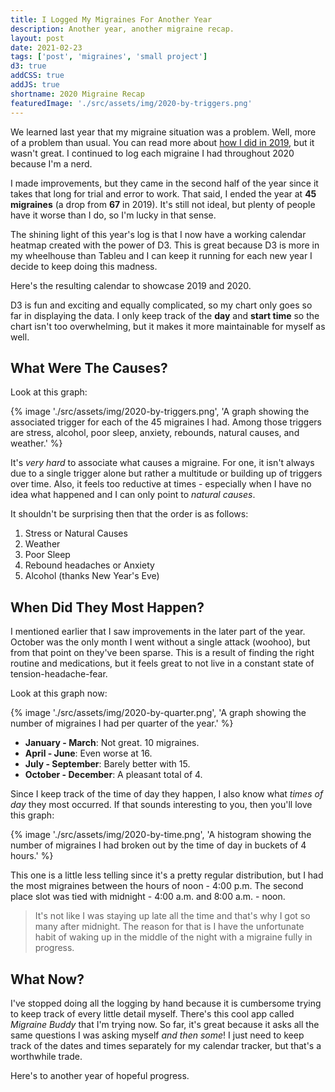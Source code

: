 ```yaml
---
title: I Logged My Migraines For Another Year
description: Another year, another migraine recap.
layout: post
date: 2021-02-23
tags: ['post', 'migraines', 'small project']
d3: true
addCSS: true
addJS: true
shortname: 2020 Migraine Recap
featuredImage: './src/assets/img/2020-by-triggers.png'
---
```

We learned last year that my migraine situation was a problem. Well, more of a problem than usual. You can read more about [how I did in 2019](../i-logged-my-migraines-for-a-year), but it wasn't great. I continued to log each migraine I had throughout 2020 because I'm a nerd.

I made improvements, but they came in the second half of the year since it takes that long for trial and error to work. That said, I ended the year at **45 migraines** (a drop from **67** in 2019). It's still not ideal, but plenty of people have it worse than I do, so I'm lucky in that sense.

The shining light of this year's log is that I now have a working calendar heatmap created with the power of D3. This is great because D3 is more in my wheelhouse than Tableu and I can keep it running for each new year I decide to keep doing this madness.

Here's the resulting calendar to showcase 2019 and 2020.

<div id="calendar-heatmap"></div>
<script src="/assets/js/d3-modules.js" defer></script>

D3 is fun and exciting and equally complicated, so my chart only goes so far in displaying the data. I only keep track of the **day** and **start time** so the chart isn't too overwhelming, but it makes it more maintainable for myself as well.

## What Were The Causes?
Look at this graph:

{% image './src/assets/img/2020-by-triggers.png', 'A graph showing the associated trigger for each of the 45 migraines I had. Among those triggers are stress, alcohol, poor sleep, anxiety, rebounds, natural causes, and weather.' %}

It's _very hard_ to associate what causes a migraine. For one, it isn't always due to a single trigger alone but rather a multitude or building up of triggers over time. Also, it feels too reductive at times - especially when I have no idea what happened and I can only point to _natural causes_.

It shouldn't be surprising then that the order is as follows:
1. Stress or Natural Causes
2. Weather
3. Poor Sleep
4. Rebound headaches or Anxiety
5. Alcohol (thanks New Year's Eve)

## When Did They Most Happen?
I mentioned earlier that I saw improvements in the later part of the year. October was the only month I went without a single attack (woohoo), but from that point on they've been sparse. This is a result of finding the right routine and medications, but it feels great to not live in a constant state of tension-headache-fear.

Look at this graph now:

{% image './src/assets/img/2020-by-quarter.png', 'A graph showing the number of migraines I had per quarter of the year.' %}

- **January - March**: Not great. 10 migraines.
- **April - June**: Even worse at 16.
- **July - September**: Barely better with 15.
- **October - December**: A pleasant total of 4.

Since I keep track of the time of day they happen, I also know what _times of day_ they most occurred. If that sounds interesting to you, then you'll love this graph:

{% image './src/assets/img/2020-by-time.png', 'A histogram showing the number of migraines I had broken out by the time of day in buckets of 4 hours.' %}

This one is a little less telling since it's a pretty regular distribution, but I had the most migraines between the hours of noon - 4:00 p.m. The second place slot was tied with midnight - 4:00 a.m. and 8:00 a.m. - noon.

> It's not like I was staying up late all the time and that's why I got so many after midnight. The reason for that is I have the unfortunate habit of waking up in the middle of the night with a migraine fully in progress.

## What Now?
I've stopped doing all the logging by hand because it is cumbersome trying to keep track of every little detail myself. There's this cool app called _Migraine Buddy_ that I'm trying now. So far, it's great because it asks all the same questions I was asking myself _and then some_! I just need to keep track of the dates and times separately for my calendar tracker, but that's a worthwhile trade.

Here's to another year of hopeful progress.